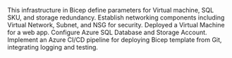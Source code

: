 This infrastructure in Bicep define parameters for Virtual machine, SQL SKU, and storage redundancy. Establish networking components including Virtual Network, Subnet, and NSG for security. Deployed a Virtual Machine for a web app. Configure Azure SQL Database and Storage Account. Implement an Azure CI/CD pipeline for deploying Bicep template from Git, integrating logging and testing.
